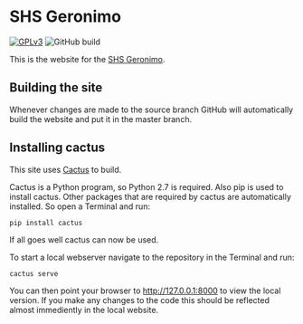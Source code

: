 SHS Geronimo
============

[![GPLv3](https://img.shields.io/badge/license-GPLv3-blue.png)](https://github.com/shs-geronimo/shs-geronimo/blob/master/LICENSE)
![GitHub build](https://img.shields.io/github/workflow/status/shs-geronimo/shs-geronimo.github.io/Build%20site%20and%20check%20output)


This is the website for the
[SHS Geronimo](https://www.shs-geronimo.org).


Building the site
-----------------

Whenever changes are made to the source branch GitHub will automatically
build the website and put it in the master branch.


Installing cactus
-----------------

This site uses [Cactus](https://github.com/eudicots/Cactus) to build.

Cactus is a Python program, so Python 2.7 is required.
Also pip is used to install cactus.
Other packages that are required by cactus are automatically installed.
So open a Terminal and run:

    pip install cactus

If all goes well cactus can now be used.

To start a local webserver navigate to the repository in the Terminal
and run:

    cactus serve

You can then point your browser to http://127.0.0.1:8000 to view the
local version. If you make any changes to the code this should be
reflected almost immediently in the local website.
